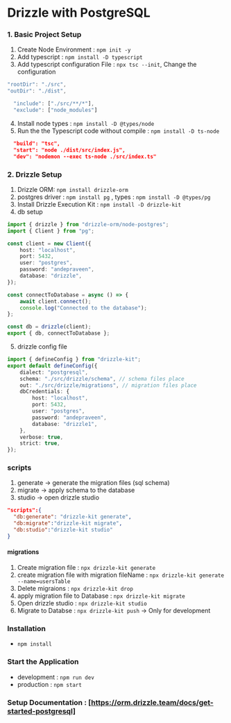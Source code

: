 # Drizzle with PostgreSQL

### 1. Basic Project Setup

1. Create Node Environment : `npm init -y`
2. Add typescript : `npm install -D typescript`
3. Add typescript configuration File : `npx tsc --init`, Change the configuration

```ts tsconfig.json
"rootDir": "./src",
"outDir": "./dist",
```

```ts tsconfig.json
  "include": ["./src/**/*"],
  "exclude": ["node_modules"]
```

4. Install node types : `npm install -D @types/node`
5. Run the the Typescript code without compile : `npm install -D ts-node`

```json package.json
  "build": "tsc",
  "start": "node ./dist/src/index.js",
  "dev": "nodemon --exec ts-node ./src/index.ts"
```

### 2. Drizzle Setup

1. Drizzle ORM: `npm install drizzle-orm`
2. postgres driver : `npm install pg` , types : `npm install -D @types/pg`
3. Install Drizzle Execution Kit : `npm install -D drizzle-kit`
4. db setup

```ts
import { drizzle } from "drizzle-orm/node-postgres";
import { Client } from "pg";

const client = new Client({
	host: "localhost",
	port: 5432,
	user: "postgres",
	password: "andepraveen",
	database: "drizzle",
});

const connectToDatabase = async () => {
	await client.connect();
	console.log("Connected to the database");
};

const db = drizzle(client);
export { db, connectToDatabase };
```

5. drizzle config file

```ts drizzle.config.ts
import { defineConfig } from "drizzle-kit";
export default defineConfig({
	dialect: "postgresql",
	schema: "./src/drizzle/schema", // schema files place
	out: "./src/drizzle/migrations", // migration files place
	dbCredentials: {
		host: "localhost",
		port: 5432,
		user: "postgres",
		password: "andepraveen",
		database: "drizzle1",
	},
	verbose: true,
	strict: true,
});
```

### scripts

1. generate -> generate the migration files (sql schema)
2. migrate -> apply schema to the database
3. studio -> open drizzle studio

```json
"scripts":{
  "db:generate": "drizzle-kit generate",
  "db:migrate":"drizzle-kit migrate",
  "db:studio":"drizzle-kit studio"
}
```

#### migrations

1. Create migration file : `npx drizzle-kit generate`
2. create migration file with migration fileName : `npx drizzle-kit generate --name=usersTable`
3. Delete migraions : `npx drizzle-kit drop`
4. apply migration file to Database : `npx drizzle-kit migrate`
5. Open drizzle studio : `npx drizzle-kit studio`
6. Migrate to Databse : `npx drizzle-kit push` -> Only for development

### Installation

- `npm install`

### Start the Application

- development : `npm run dev`
- production : `npm start`

### Setup Documentation : [https://orm.drizzle.team/docs/get-started-postgresql]
